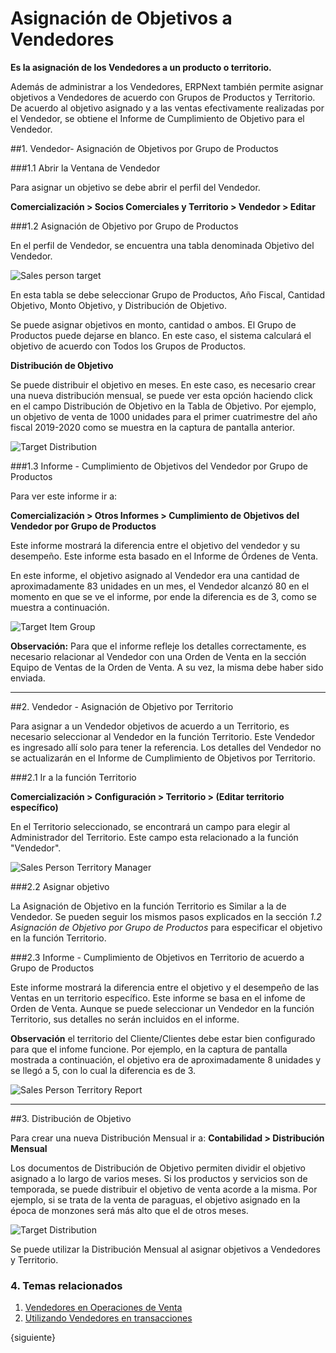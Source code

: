 <!-- add-breadcrumbs -->
# Asignación de Objetivos a Vendedores

**Es la asignación de los Vendedores a un producto o territorio.**

Además de administrar a los Vendedores, ERPNext también permite asignar objetivos a Vendedores de acuerdo con Grupos de Productos y Territorio. De acuerdo al objetivo asignado y a las ventas efectivamente realizadas por el Vendedor, se obtiene el Informe de Cumplimiento de Objetivo para el Vendedor. 

##1. Vendedor- Asignación de Objetivos por Grupo de Productos 

###1.1 Abrir la Ventana de Vendedor 

Para asignar un objetivo se debe abrir el perfil del Vendedor. 

**Comercialización > Socios Comerciales y Territorio > Vendedor > Editar**

###1.2 Asignación de Objetivo por Grupo de Productos

En el perfil de Vendedor, se encuentra una tabla denominada Objetivo del Vendedor. 

<img class="screenshot" alt="Sales person target" src="{{docs_base_url}}/assets/img/selling/sales-person-target-item-group.png">

En esta tabla se debe seleccionar Grupo de Productos, Año Fiscal, Cantidad Objetivo, Monto Objetivo, y Distribución de Objetivo.  

Se puede asignar objetivos en monto, cantidad o ambos. El Grupo de Productos puede dejarse en blanco. En este caso, el sistema calculará el objetivo de acuerdo con Todos los Grupos de Productos. 

**Distribución de Objetivo**

Se puede distribuir el objetivo en meses. En este caso, es necesario crear una nueva distribución mensual, se puede ver esta opción haciendo click en el campo Distribución de Objetivo en la Tabla de Objetivo. Por ejemplo, un objetivo de venta de 1000 unidades para el primer cuatrimestre del año fiscal 2019-2020 como se muestra en la captura de pantalla anterior.

<img class="screenshot" alt="Target Distribution" src="{{docs_base_url}}/assets/img/selling/sales-person-target-distribution.png">

###1.3 Informe - Cumplimiento de Objetivos del Vendedor por Grupo de Productos

Para ver este informe ir a: 

**Comercialización > Otros Informes > Cumplimiento de Objetivos del Vendedor por Grupo de Productos**

Este informe mostrará la diferencia entre el objetivo del vendedor y su desempeño. Este informe esta basado en el Informe de Órdenes de Venta. 

En este informe, el objetivo asignado al Vendedor era una cantidad de aproximadamente 83 unidades en un mes, el Vendedor alcanzó 80 en el momento en que se ve el informe, por ende la diferencia es de 3, como se muestra a continuación. 

<img class="screenshot" alt="Target Item Group" src="{{docs_base_url}}/assets/img/selling/sales-person-item-group-report.png">

**Observación:** Para que el informe refleje los detalles correctamente, es necesario relacionar al Vendedor con una Orden de Venta en la sección Equipo de Ventas de la Orden de Venta. A su vez, la misma debe haber sido enviada. 

---

##2. Vendedor - Asignación de Objetivo por Territorio 

Para asignar a un Vendedor objetivos de acuerdo a un Territorio, es necesario seleccionar al Vendedor en la función Territorio. Este Vendedor es ingresado allí solo para tener la referencia. Los detalles del Vendedor no se actualizarán en el Informe de Cumplimiento de Objetivos por Territorio.

###2.1 Ir a la función Territorio

**Comercialización > Configuración > Territorio > (Editar territorio específico)**

En el Territorio seleccionado, se encontrará un campo para elegir al Administrador del Territorio. Este campo esta relacionado a la función "Vendedor". 

<img class="screenshot" alt="Sales Person Territory Manager" src="{{docs_base_url}}/assets/img/selling/sales-person-territory-manager.png">

###2.2 Asignar objetivo

La Asignación de Objetivo en la función Territorio es Similar a la de Vendedor. Se pueden seguir los mismos pasos explicados en la sección  _1.2 Asignación de Objetivo por Grupo de Productos_ para especificar el objetivo en la función Territorio. 

###2.3 Informe - Cumplimiento de Objetivos en Territorio de acuerdo a Grupo de Productos 

Este informe mostrará la diferencia entre el objetivo y el desempeño de las Ventas en un territorio específico. Este informe se basa en el infome de Orden de Venta. Aunque se puede seleccionar un Vendedor en la función Territorio, sus detalles no serán incluidos en el informe. 

**Observación** el territorio del Cliente/Clientes debe estar bien configurado para que el infome funcione. Por ejemplo, en la captura de pantalla mostrada a continuación, el objetivo era de aproximadamente 8 unidades y se llegó a 5, con lo cual la diferencia es de 3. 

<img class="screenshot" alt="Sales Person Territory Report" src="{{docs_base_url}}/assets/img/selling/sales-person-territory-report.png">

---

##3. Distribución de Objetivo

Para crear una nueva Distribución Mensual ir a: 
**Contabilidad > Distribución Mensual**

Los documentos de Distribución de Objetivo permiten dividir el objetivo asignado a lo largo de varios meses. Si los productos y servicios son de temporada, se puede distribuir el objetivo de venta acorde a la misma. Por ejemplo, si se trata de la venta de paraguas, el objetivo asignado en la época de monzones será más alto que el de otros meses. 

<img class="screenshot" alt="Target Distribution" src="{{docs_base_url}}/assets/img/selling/target-distribution.png">

Se puede utilizar la Distribución Mensual al asignar objetivos a Vendedores y Territorio.

### 4. Temas relacionados
1. [Vendedores en Operaciones de Venta](/docs/user/manual/en/selling/articles/sales-persons-in-the-sales-transactions)
1. [Utilizando Vendedores en transacciones](/docs/user/manual/en/selling/articles/sales-persons-in-the-sales-transactions)

{siguiente}

